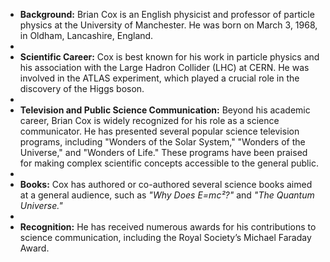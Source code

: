 - **Background:** Brian Cox is an English physicist and professor of particle physics at the University of Manchester. He was born on March 3, 1968, in Oldham, Lancashire, England.
- 
- **Scientific Career:** Cox is best known for his work in particle physics and his association with the Large Hadron Collider (LHC) at CERN. He was involved in the ATLAS experiment, which played a crucial role in the discovery of the Higgs boson.
- 
- **Television and Public Science Communication:** Beyond his academic career, Brian Cox is widely recognized for his role as a science communicator. He has presented several popular science television programs, including "Wonders of the Solar System," "Wonders of the Universe," and "Wonders of Life." These programs have been praised for making complex scientific concepts accessible to the general public.
- 
- **Books:** Cox has authored or co-authored several science books aimed at a general audience, such as *"Why Does E=mc²?"* and *"The Quantum Universe."*
- 
- **Recognition:** He has received numerous awards for his contributions to science communication, including the Royal Society’s Michael Faraday Award.